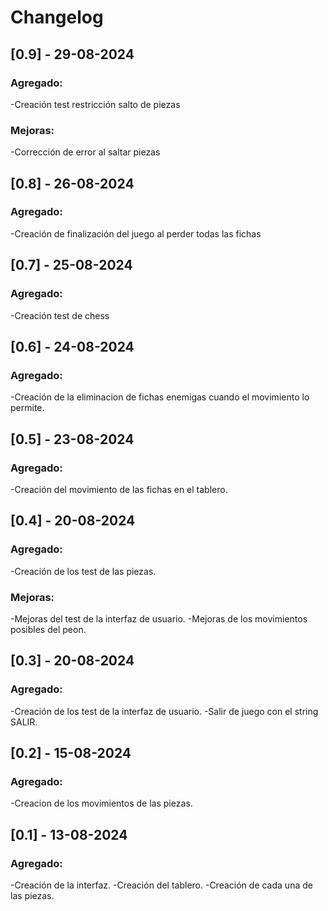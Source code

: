 # Changelog

## [0.9] - 29-08-2024

### Agregado:
-Creación test restricción salto de piezas

### Mejoras: 
-Corrección de error al saltar piezas

## [0.8] - 26-08-2024

### Agregado:
-Creación de finalización del juego al perder todas las fichas 

## [0.7] - 25-08-2024

### Agregado:
-Creación test de chess

## [0.6] - 24-08-2024

### Agregado:
-Creación de la eliminacion de fichas enemigas cuando el movimiento lo permite.

## [0.5] - 23-08-2024

### Agregado:
-Creación del movimiento de las fichas en el tablero.

## [0.4] - 20-08-2024

### Agregado:
-Creación de los test de las piezas.

### Mejoras:
-Mejoras del test de la interfaz de usuario.
-Mejoras de los movimientos posibles del peon.

## [0.3] - 20-08-2024

### Agregado:
-Creación de los test de la interfaz de usuario.
-Salir de juego con el string SALIR.

## [0.2] - 15-08-2024

### Agregado:
-Creacion de los movimientos de las piezas.

## [0.1] - 13-08-2024

### Agregado:
-Creación de la interfaz.
-Creación del tablero.
-Creación de cada una de las piezas.
